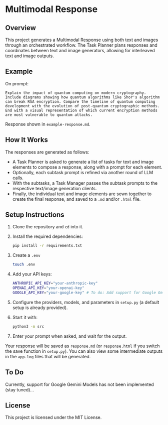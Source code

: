 # Multimodal Response

## Overview

This project generates a Multimodal Response using both text and images through an orchestrated workflow.
The Task Planner plans responses and coordinates between text and image generators, allowing for interleaved text and image outputs.

## Example

On prompt:

```
Explain the impact of quantum computing on modern cryptography. Include diagrams showing how quantum algorithms like Shor's algorithm can break RSA encryption. Compare the timeline of quantum computing development with the evolution of post-quantum cryptographic methods. End with a visual representation of which current encryption methods are most vulnerable to quantum attacks.
```

Response shown in `example-response.md`.

## How It Works

The responses are generated as follows:

- A Task Planner is asked to generate a list of tasks for text and image elements to compose a response, along with a prompt for each element.
- Optionally, each subtask prompt is refined via another round of LLM calls.
- With the subtasks, a Task Manager passes the subtask prompts to the respective text/image generation clients.
- Finally, the individual text and image elements are sewn together to create the final response, and saved to a `.md` and/or `.html` file.

## Setup Instructions

1. Clone the repository and `cd` into it.

2. Install the required dependencies:
   ``` sh
   pip install -r requirements.txt
   ```

3. Create a `.env`
   ``` sh
   touch .env
   ```

4. Add your API keys:
   ``` sh
   ANTHROPIC_API_KEY="your-anthropic-key"
   OPENAI_API_KEY="your-openai-key"
   GOOGLE_API_KEY="your-google-key" # To do: Add support for Google Gemini models
   ```

5. Configure the providers, models, and parameters in `setup.py` (a default setup is already provided).

4. Start it with:
   ``` sh
   python3 -m src
   ```

5. Enter your prompt when asked, and wait for the output.

Your response will be saved as `response.md` (or `response.html` if you switch the save function in `setup.py`).
You can also view some intermediate outputs in the `app.log` files that will be generated.

## To Do

Currently, support for Google Gemini Models has not been implemented (stay tuned)...

## License
This project is licensed under the MIT License.
